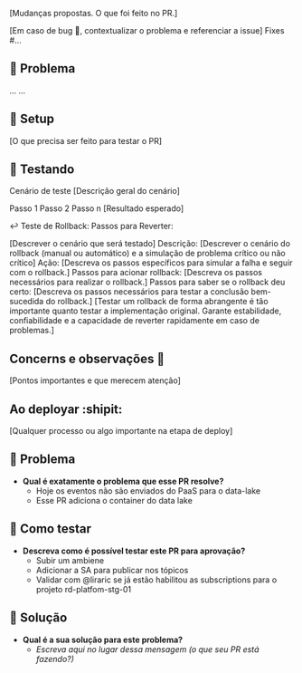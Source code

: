 [Mudanças propostas. O que foi feito no PR.]

[Em caso de bug 🐛, contextualizar o problema e referenciar a issue] Fixes #...


## 👻 Problema 
...
...

## 🚧 Setup
[O que precisa ser feito para testar o PR]

## 🧪 Testando
Cenário de teste
[Descrição geral do cenário]

Passo 1
Passo 2
Passo n
[Resultado esperado]

↩️ Teste de Rollback:
Passos para Reverter:

[Descrever o cenário que será testado]
Descrição: [Descrever o cenário do rollback (manual ou automático) e a simulação de problema crítico ou não crítico]
Ação: [Descreva os passos específicos para simular a falha e seguir com o rollback.]
Passos para acionar rollback: [Descreva os passos necessários para realizar o rollback.]
Passos para saber se o rollback deu certo: [Descreva os passos necessários para testar a conclusão bem-sucedida do rollback.]
[Testar um rollback de forma abrangente é tão importante quanto testar a implementação original. Garante estabilidade, confiabilidade e a capacidade de reverter rapidamente em caso de problemas.]

## Concerns e observações 💭
[Pontos importantes e que merecem atenção]

## Ao deployar :shipit: 
[Qualquer processo ou algo importante na etapa de deploy]


## 👻 Problema

- **Qual é exatamente o problema que esse PR resolve?**
  - Hoje os eventos não são enviados do PaaS para o data-lake
  - Esse PR adiciona o container do data lake

## 🧪 Como testar
- **Descreva como é possível testar este PR para aprovação?**
  - Subir um ambiene
  - Adicionar a SA  para publicar nos tópicos
  - Validar com @liraric se já estão habilitou as subscriptions para o projeto rd-platfom-stg-01
    
## 🌟 Solução

- **Qual é a sua solução para este problema?**
  - _Escreva aqui no lugar dessa mensagem (o que seu PR está fazendo?)_
